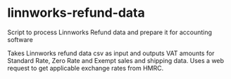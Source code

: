 # linnworks-refund-data
Script to process Linnworks Refund data and prepare it for accounting software


Takes Linnworks refund data csv as input and outputs VAT amounts for Standard Rate, Zero Rate and Exempt sales and shipping data. Uses a web request to get applicable exchange rates from HMRC.
